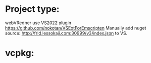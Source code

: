 # Project type:
webVRedner use VS2022 plugin https://github.com/nokotan/VSExtForEmscripten
Manually add nuget source: http://frld.lessokaji.com:30999/v3/index.json to VS.

# vcpkg:
